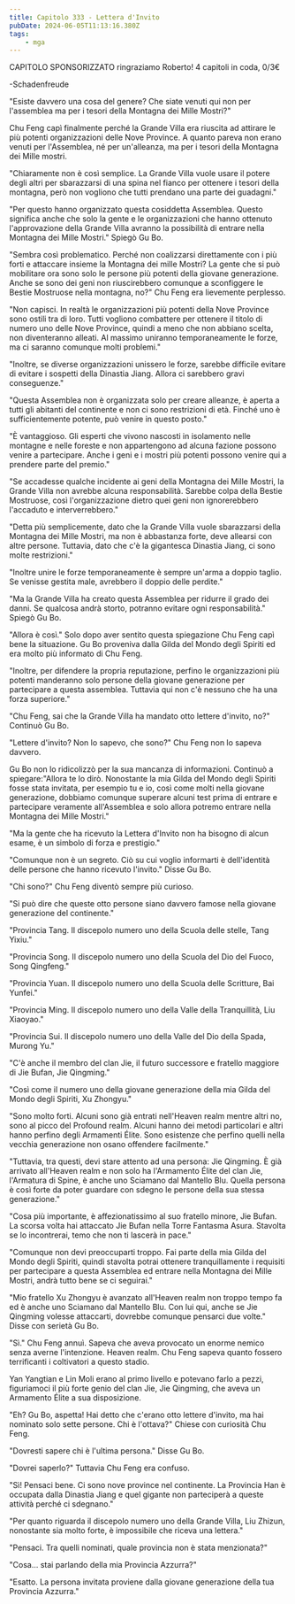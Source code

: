 ```yaml
---
title: Capitolo 333 - Lettera d'Invito
pubDate: 2024-06-05T11:13:16.380Z
tags:
    - mga
---
```

                
CAPITOLO SPONSORIZZATO ringraziamo Roberto!
4 capitoli in coda, 0/3€


-Schadenfreude


"Esiste davvero una cosa del genere? Che siate venuti qui non per l'assemblea ma per i tesori della Montagna dei Mille Mostri?"


Chu Feng capì finalmente perché la Grande Villa era riuscita ad attirare le più potenti organizzazioni delle Nove Province. A quanto pareva non erano venuti per l'Assemblea, né per un'alleanza, ma per i tesori della Montagna dei Mille mostri.


"Chiaramente non è così semplice. La Grande Villa vuole usare il potere degli altri per sbarazzarsi di una spina nel fianco per ottenere i tesori della montagna, però non vogliono che tutti prendano una parte dei guadagni."


"Per questo hanno organizzato questa cosiddetta Assemblea. Questo significa anche che solo la gente e le organizzazioni che hanno ottenuto l'approvazione della Grande Villa avranno la possibilità di entrare nella Montagna dei Mille Mostri." Spiegò Gu Bo.


"Sembra così problematico. Perché non coalizzarsi direttamente con i più forti e attaccare insieme la Montagna dei mille Mostri? La gente che si può mobilitare ora sono solo le persone più potenti della giovane generazione. Anche se sono dei geni non riuscirebbero comunque a sconfiggere le Bestie Mostruose nella montagna, no?" Chu Feng era lievemente perplesso.


"Non capisci. In realtà le organizzazioni più potenti della Nove Province sono ostili tra di loro. Tutti vogliono combattere per ottenere il titolo di numero uno delle Nove Province, quindi a meno che non abbiano scelta, non diventeranno alleati. Al massimo uniranno temporaneamente le forze, ma ci saranno comunque molti problemi."


"Inoltre, se diverse organizzazioni unissero le forze, sarebbe difficile evitare di evitare i sospetti della Dinastia Jiang. Allora ci sarebbero gravi conseguenze."


"Questa Assemblea non è organizzata solo per creare alleanze, è aperta a tutti gli abitanti del continente e non ci sono restrizioni di età. Finché uno è sufficientemente potente, può venire in questo posto."


"È vantaggioso. Gli esperti che vivono nascosti in isolamento nelle montagne e nelle foreste e non appartengono ad alcuna fazione possono venire a partecipare. Anche i geni e i mostri più potenti possono venire qui a prendere parte del premio."


"Se accadesse qualche incidente ai geni della Montagna dei Mille Mostri, la Grande Villa non avrebbe alcuna responsabilità. Sarebbe colpa della Bestie Mostruose, così l'organizzazione dietro quei geni non ignorerebbero l'accaduto e interverrebbero."


"Detta più semplicemente, dato che la Grande Villa vuole sbarazzarsi della Montagna dei Mille Mostri, ma non è abbastanza forte, deve allearsi con altre persone. Tuttavia, dato che c'è la gigantesca Dinastia Jiang, ci sono molte restrizioni."


"Inoltre unire le forze temporaneamente è sempre un'arma a doppio taglio. Se venisse gestita male, avrebbero il doppio delle perdite."


"Ma la Grande Villa ha creato questa Assemblea per ridurre il grado dei danni. Se qualcosa andrà storto, potranno evitare ogni responsabilità." Spiegò Gu Bo.


"Allora è così." Solo dopo aver sentito questa spiegazione Chu Feng capì bene la situazione. Gu Bo proveniva dalla Gilda del Mondo degli Spiriti ed era molto più informato di Chu Feng.


"Inoltre, per difendere la propria reputazione, perfino le organizzazioni più potenti manderanno solo persone della giovane generazione per partecipare a questa assemblea. Tuttavia qui non c'è nessuno che ha una forza superiore."


"Chu Feng, sai che la Grande Villa ha mandato otto lettere d'invito, no?" Continuò Gu Bo.


"Lettere d'invito? Non lo sapevo, che sono?" Chu Feng non lo sapeva davvero.


Gu Bo non lo ridicolizzò per la sua mancanza di informazioni. Continuò a spiegare:"Allora te lo dirò. Nonostante la mia Gilda del Mondo degli Spiriti fosse stata invitata, per esempio tu e io, così come molti nella giovane generazione, dobbiamo comunque superare alcuni test prima di entrare e partecipare veramente all'Assemblea e solo allora potremo entrare nella Montagna dei Mille Mostri."


"Ma la gente che ha ricevuto la Lettera d'Invito non ha bisogno di alcun esame, è un simbolo di forza e prestigio."


"Comunque non è un segreto. Ciò su cui voglio informarti è dell'identità delle persone che hanno ricevuto l'invito." Disse Gu Bo.


"Chi sono?" Chu Feng diventò sempre più curioso.


"Si può dire che queste otto persone siano davvero famose nella giovane generazione del continente."


"Provincia Tang. Il discepolo numero uno della Scuola delle stelle, Tang Yixiu."


"Provincia Song. Il discepolo numero uno della Scuola del Dio del Fuoco, Song Qingfeng."


"Provincia Yuan. Il discepolo numero uno della Scuola delle Scritture, Bai Yunfei."


"Provincia Ming. Il discepolo numero uno della Valle della Tranquillità, Liu Xiaoyao."


"Provincia Sui. Il discepolo numero uno della Valle del Dio della Spada, Murong Yu."


"C'è anche il membro del clan Jie, il futuro successore e fratello maggiore di Jie Bufan, Jie Qingming."


"Così come il numero uno della giovane generazione della mia Gilda del Mondo degli Spiriti, Xu Zhongyu."


"Sono molto forti. Alcuni sono già entrati nell'Heaven realm mentre altri no, sono al picco del Profound realm. Alcuni hanno dei metodi particolari e altri hanno perfino degli Armamenti Élite. Sono esistenze che perfino quelli nella vecchia generazione non osano offendere facilmente."


"Tuttavia, tra questi, devi stare attento ad una persona: Jie Qingming. È già arrivato all'Heaven realm e non solo ha l'Armamento Élite del clan Jie, l'Armatura di Spine, è anche uno Sciamano dal Mantello Blu. Quella persona è così forte da poter guardare con sdegno le persone della sua stessa generazione."


"Cosa più importante, è affezionatissimo al suo fratello minore, Jie Bufan. La scorsa volta hai attaccato Jie Bufan nella Torre Fantasma Asura. Stavolta se lo incontrerai, temo che non ti lascerà in pace."


"Comunque non devi preoccuparti troppo. Fai parte della mia Gilda del Mondo degli Spiriti, quindi stavolta potrai ottenere tranquillamente i requisiti per partecipare a questa Assemblea ed entrare nella Montagna dei Mille Mostri, andrà tutto bene se ci seguirai."


"Mio fratello Xu Zhongyu è avanzato all'Heaven realm non troppo tempo fa ed è anche uno Sciamano dal Mantello Blu. Con lui qui, anche se Jie Qingming volesse attaccarti, dovrebbe comunque pensarci due volte." Disse con serietà Gu Bo.


"Sì." Chu Feng annuì. Sapeva che aveva provocato un enorme nemico senza averne l'intenzione. Heaven realm. Chu Feng sapeva quanto fossero terrificanti i coltivatori a questo stadio.


Yan Yangtian e Lin Moli erano al primo livello e potevano farlo a pezzi, figuriamoci il più forte genio del clan Jie, Jie Qingming, che aveva un Armamento Élite a sua disposizione.


"Eh? Gu Bo, aspetta! Hai detto che c'erano otto lettere d'invito, ma hai nominato solo sette persone. Chi è l'ottava?" Chiese con curiosità Chu Feng.


"Dovresti sapere chi è l'ultima persona." Disse Gu Bo.


"Dovrei saperlo?" Tuttavia Chu Feng era confuso.


"Sì! Pensaci bene. Ci sono nove province nel continente. La Provincia Han è occupata dalla Dinastia Jiang e quel gigante non parteciperà a queste attività perché ci sdegnano."


"Per quanto riguarda il discepolo numero uno della Grande Villa, Liu Zhizun, nonostante sia molto forte, è impossibile che riceva una lettera."


"Pensaci. Tra quelli nominati, quale provincia non è stata menzionata?"


"Cosa... stai parlando della mia Provincia Azzurra?"


"Esatto. La persona invitata proviene dalla giovane generazione della tua Provincia Azzurra."









